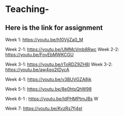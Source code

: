 # Teaching-

## Here is the link for assignment
Week 1: https://youtu.be/h10VjjZa0_M

Week 2-1: https://youtu.be/UMMcVmb8Rwc
Week 2-2: https://youtu.be/FovEbMWKCGU

Week 3-1: https://youtu.be/rToRDZ9ZH8I
Week 3-2: https://youtu.be/aw4qo2tDycA


Week 4-1: https://youtu.be/v3BUVGZA8jk

Week 5-1: https://youtu.be/8e0htsQhW98

Week 6-1 : https://youtu.be/ldPHMPtmJBs
W

Week 7: https://youtu.be/KvzRs7fj4eI

